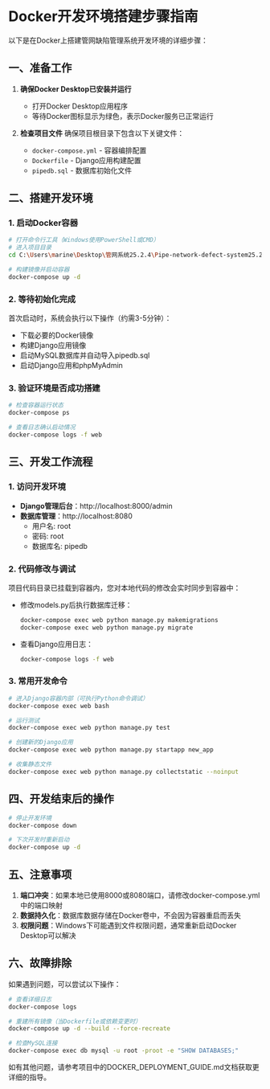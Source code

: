 # Docker开发环境搭建步骤指南

以下是在Docker上搭建管网缺陷管理系统开发环境的详细步骤：

## 一、准备工作

1. **确保Docker Desktop已安装并运行**
   - 打开Docker Desktop应用程序
   - 等待Docker图标显示为绿色，表示Docker服务已正常运行

2. **检查项目文件**
   确保项目根目录下包含以下关键文件：
   - `docker-compose.yml` - 容器编排配置
   - `Dockerfile` - Django应用构建配置
   - `pipedb.sql` - 数据库初始化文件

## 二、搭建开发环境

### 1. 启动Docker容器

```bash
# 打开命令行工具（Windows使用PowerShell或CMD）
# 进入项目目录
cd C:\Users\marine\Desktop\管网系统25.2.4\Pipe-network-defect-system25.2.4

# 构建镜像并启动容器
docker-compose up -d
```

### 2. 等待初始化完成

首次启动时，系统会执行以下操作（约需3-5分钟）：
- 下载必要的Docker镜像
- 构建Django应用镜像
- 启动MySQL数据库并自动导入pipedb.sql
- 启动Django应用和phpMyAdmin

### 3. 验证环境是否成功搭建

```bash
# 检查容器运行状态
docker-compose ps

# 查看日志确认启动情况
docker-compose logs -f web
```

## 三、开发工作流程

### 1. 访问开发环境

- **Django管理后台**：http://localhost:8000/admin
- **数据库管理**：http://localhost:8080
  - 用户名: root
  - 密码: root
  - 数据库名: pipedb

### 2. 代码修改与调试

项目代码目录已挂载到容器内，您对本地代码的修改会实时同步到容器中：

- 修改models.py后执行数据库迁移：
  ```bash
  docker-compose exec web python manage.py makemigrations
  docker-compose exec web python manage.py migrate
  ```

- 查看Django应用日志：
  ```bash
  docker-compose logs -f web
  ```

### 3. 常用开发命令

```bash
# 进入Django容器内部（可执行Python命令调试）
docker-compose exec web bash

# 运行测试
docker-compose exec web python manage.py test

# 创建新的Django应用
docker-compose exec web python manage.py startapp new_app

# 收集静态文件
docker-compose exec web python manage.py collectstatic --noinput
```

## 四、开发结束后的操作

```bash
# 停止开发环境
docker-compose down

# 下次开发时重新启动
docker-compose up -d
```

## 五、注意事项

1. **端口冲突**：如果本地已使用8000或8080端口，请修改docker-compose.yml中的端口映射
2. **数据持久化**：数据库数据存储在Docker卷中，不会因为容器重启而丢失
3. **权限问题**：Windows下可能遇到文件权限问题，通常重新启动Docker Desktop可以解决

## 六、故障排除

如果遇到问题，可以尝试以下操作：

```bash
# 查看详细日志
docker-compose logs

# 重建所有镜像（当Dockerfile或依赖变更时）
docker-compose up -d --build --force-recreate

# 检查MySQL连接
docker-compose exec db mysql -u root -proot -e "SHOW DATABASES;"
```

如有其他问题，请参考项目中的DOCKER_DEPLOYMENT_GUIDE.md文档获取更详细的指导。